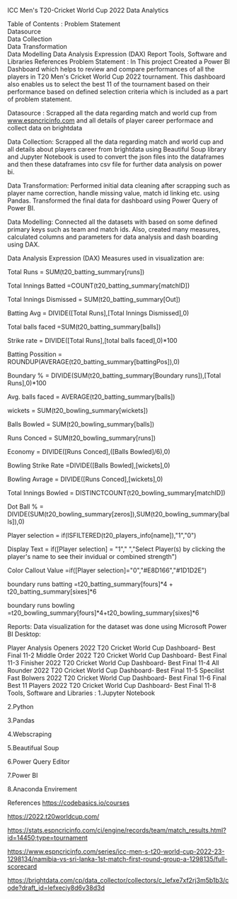 ICC Men's T20-Cricket World Cup 2022 Data Analytics

Table of Contents :
Problem Statement  
Datasource  
Data Collection  
Data Transformation    
Data Modelling
Data Analysis Expression (DAX)
Report
Tools, Software and Libraries
References
Problem Statement :
In This project Created a Power BI Dashboard which helps to review and compare performances of all the players in T20 Men's Cricket World Cup 2022 tournament. This dashboard also enables us to select the best 11 of the tournament based on their performance based on defined selection criteria which is included as a part of problem statement.

Datasource :
Scrapped all the data regarding match and world cup from www.espncricinfo.com and all details of player career performace and collect data on brightdata

Data Collection:
Scrapped all the data regarding match and world cup and all details about players career from brightdata using Beautiful Soup library and Jupyter Notebook is used to convert the json files into the dataframes and then these dataframes into csv file for further data analysis on power bi.

Data Transformation:
Performed initial data cleaning after scrapping such as player name correction, handle missing value, match id linking etc. using Pandas. Transformed the final data for dashboard using Power Query of Power BI.

Data Modelling:
Connected all the datasets with based on some defined primary keys such as team and match ids. Also, created many measures, calculated columns and parameters for data analysis and dash boarding using DAX.

Data Analysis Expression (DAX)
Measures used in visualization are:

Total Runs = SUM(t20_batting_summary[runs])

Total Innings Batted =COUNT(t20_batting_summary[matchID])

Total Innings Dismissed = SUM(t20_batting_summary[Out])

Batting Avg = DIVIDE([Total Runs],[Total Innings Dismissed],0)

Total balls faced =SUM(t20_batting_summary[balls])

Strike rate = DIVIDE([Total Runs],[total balls faced],0)*100

Batting Possition = ROUNDUP(AVERAGE(t20_batting_summary[battingPos]),0)

Boundary % = DIVIDE(SUM(t20_batting_summary[Boundary runs]),[Total Runs],0)*100

Avg. balls faced =  AVERAGE(t20_batting_summary[balls])

wickets = SUM(t20_bowling_summary[wickets])

Balls Bowled = SUM(t20_bowling_summary[balls])

Runs Conced = SUM(t20_bowling_summary[runs])

Economy = DIVIDE([Runs Conced],([Balls Bowled]/6),0)

Bowling Strike Rate =DIVIDE([Balls Bowled],[wickets],0)

Bowling Avrage = DIVIDE([Runs Conced],[wickets],0)

Total Innings Bowled = DISTINCTCOUNT(t20_bowling_summary[matchID])

Dot Ball % = DIVIDE(SUM(t20_bowling_summary[zeros]),SUM(t20_bowling_summary[balls]),0)

Player selection = if(ISFILTERED(t20_players_info[name]),"1","0")

Display Text = if([Player selection] = "1"," ","Select Player(s) by clicking the player's name to see their invidual or combined strength")

Color Callout Value =if([Player selection]="0","#E8D166","#1D1D2E")

boundary runs batting =t20_batting_summary[fours]*4 + t20_batting_summary[sixes]*6

boundary runs bowling =t20_bowling_summary[fours]*4+t20_bowling_summary[sixes]*6

Reports:
Data visualization for the dataset was done using Microsoft Power BI Desktop:

Player Analysis
Openers
2022 T20 Cricket World Cup Dashboard- Best Final 11-2
Middle Order
2022 T20 Cricket World Cup Dashboard- Best Final 11-3
Finisher
2022 T20 Cricket World Cup Dashboard- Best Final 11-4
All Rounder
2022 T20 Cricket World Cup Dashboard- Best Final 11-5
Specilist Fast Bolwers
2022 T20 Cricket World Cup Dashboard- Best Final 11-6
Final Best 11 Players
2022 T20 Cricket World Cup Dashboard- Best Final 11-8
Tools, Software and Libraries :
1.Jupyter Notebook

2.Python

3.Pandas

4.Webscraping

5.Beautifual Soup

6.Power Query Editor

7.Power BI

8.Anaconda Envirement

References
https://codebasics.io/courses

https://2022.t20worldcup.com/

https://stats.espncricinfo.com/ci/engine/records/team/match_results.html?id=14450;type=tournament

https://www.espncricinfo.com/series/icc-men-s-t20-world-cup-2022-23-1298134/namibia-vs-sri-lanka-1st-match-first-round-group-a-1298135/full-scorecard

https://brightdata.com/cp/data_collector/collectors/c_lefxe7xf2rj3m5b1b3/code?draft_id=lefxeciy8d6v38d3d
